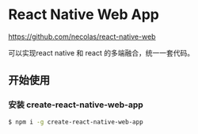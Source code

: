 # React Native Web App

https://github.com/necolas/react-native-web

可以实现react native 和 react 的多端融合，统一一套代码。

## 开始使用

### 安装 create-react-native-web-app

```sh
$ npm i -g create-react-native-web-app
```
